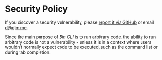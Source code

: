 # Security Policy

If you discover a security vulnerability, please
[report it via GitHub](https://github.com/bin-cli/bin-cli/security/advisories/new)
or email [d@djm.me](mailto:d@djm.me).

Since the main purpose of *Bin CLI* is to run arbitrary code, the ability to run
arbitrary code is not a vulnerability - unless it is in a context where users
wouldn't normally expect code to be executed, such as the command list or during
tab completion.
